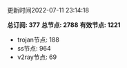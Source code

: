 更新时间2022-07-11 23:14:18

**总订阅: 377**
**总节点: 2788**
**有效节点: 1221**
- trojan节点: 188
- ss节点: 964
- v2ray节点: 69
